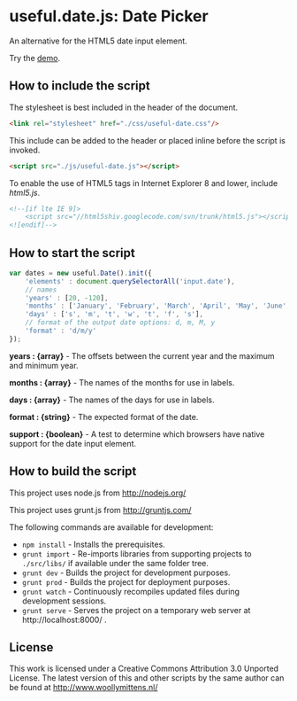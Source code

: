 # useful.date.js: Date Picker

An alternative for the HTML5 date input element.

Try the <a href="http://www.woollymittens.nl/useful/default.php?url=useful-date">demo</a>.

## How to include the script

The stylesheet is best included in the header of the document.

```html
<link rel="stylesheet" href="./css/useful-date.css"/>
```

This include can be added to the header or placed inline before the script is invoked.

```html
<script src="./js/useful-date.js"></script>
```

To enable the use of HTML5 tags in Internet Explorer 8 and lower, include *html5.js*.

```html
<!--[if lte IE 9]>
	<script src="//html5shiv.googlecode.com/svn/trunk/html5.js"></script>
<![endif]-->
```

## How to start the script

```javascript
var dates = new useful.Date().init({
	'elements' : document.querySelectorAll('input.date'),
	// names
	'years' : [20, -120],
	'months' : ['January', 'February', 'March', 'April', 'May', 'June', 'July', 'August', 'September', 'October', 'November', 'December'],
	'days' : ['s', 'm', 't', 'w', 't', 'f', 's'],
	// format of the output date options: d, m, M, y
	'format' : 'd/m/y'
});
```

**years : {array}** - The offsets between the current year and the maximum and minimum year.

**months : {array}** - The names of the months for use in labels.

**days : {array}** - The names of the days for use in labels.

**format : {string}** - The expected format of the date.

**support : {boolean}** - A test to determine which browsers have native support for the date input element.

## How to build the script

This project uses node.js from http://nodejs.org/

This project uses grunt.js from http://gruntjs.com/

The following commands are available for development:
+ `npm install` - Installs the prerequisites.
+ `grunt import` - Re-imports libraries from supporting projects to `./src/libs/` if available under the same folder tree.
+ `grunt dev` - Builds the project for development purposes.
+ `grunt prod` - Builds the project for deployment purposes.
+ `grunt watch` - Continuously recompiles updated files during development sessions.
+ `grunt serve` - Serves the project on a temporary web server at http://localhost:8000/ .

## License

This work is licensed under a Creative Commons Attribution 3.0 Unported License. The latest version of this and other scripts by the same author can be found at http://www.woollymittens.nl/
